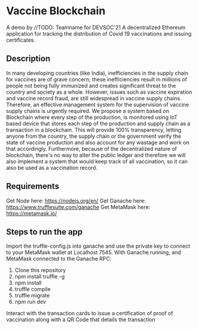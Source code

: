 # Vaccine Blockchain
A demo by //TODO: Teamname for DEVSOC'21
A decentralized Ethereum application for tracking the distribution of Covid 19 vaccinations and issuing certificates.

## Description
In many developing countries 
(like India), inefficiencies in the supply chain for vaccines are of grave concern; these inefficiencies result in millions of people not being fully immunized and creates significant threat to the country and society as a whole. However, issues such as vaccine expiration and vaccine record fraud, are still widespread in vaccine supply chains. Therefore, an effective management system for the supervision of vaccine supply chains is urgently required. 
We propose a system based on Blockchain where every step of the production, is monitored using IoT based device that stores each step of the production and supply chain as a transaction in a blockchain. This will provide 100% transparency, letting anyone from the country, the supply chain or the government verify the state of vaccine production and also account for any wastage and work on that accordingly. Furthermore, because of the decentralized nature of blockchain, there's no way to alter the public ledger and therefore we will also implement a system that would keep track of all vaccination, so it can also be used as a vaccination record.

## Requirements
Get Node here: https://nodejs.org/en/
Get Ganache here: https://www.trufflesuite.com/ganache
Get MetaMask here: https://metamask.io/

## Steps to run the app
Import the truffle-config.js into ganache and use the private key to connect to your MetaMask wallet at Localhost 7545. With Ganache running, and MetaMask connected to the Ganache RPC:

1. Clone this repository
2. npm install truffle -g
3. npm install
4. truffle compile
3. truffle migrate
4. npm run dev

Interact with the transaction cards to issue a certification of proof of vaccination along with a QR Code that details the transaction